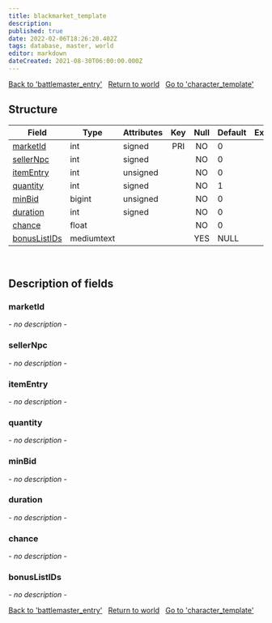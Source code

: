 ```yaml
---
title: blackmarket_template
description: 
published: true
date: 2022-02-06T18:26:20.402Z
tags: database, master, world
editor: markdown
dateCreated: 2021-08-30T06:00:00.000Z
---
```


<a href="https://trinitycore.info/en/database/master/world/battlemaster_entry" class="mt-5 v-btn v-btn--depressed v-btn--flat v-btn--outlined theme--light v-size--default darkblue--text text--lighten-3"><span class="v-btn__content"><i aria-hidden="true" class="v-icon notranslate v-icon--left mdi mdi-arrow-left theme--light"></i><span>Back to 'battlemaster_entry'</span></span></a>&nbsp;&nbsp;&nbsp;<a href="https://trinitycore.info/en/database/master/world/home" class="mt-5 v-btn v-btn--depressed v-btn--flat v-btn--outlined theme--light v-size--default darkblue--text text--lighten-3"><span class="v-btn__content"><i aria-hidden="true" class="v-icon notranslate v-icon--left mdi mdi-home-outline theme--light"></i><span>Return to world</span></span></a>&nbsp;&nbsp;&nbsp;<a href="https://trinitycore.info/en/database/master/world/character_template" class="mt-5 v-btn v-btn--depressed v-btn--flat v-btn--outlined theme--light v-size--default darkblue--text text--lighten-3"><span class="v-btn__content"><span>Go to 'character_template'</span><i aria-hidden="true" class="v-icon notranslate v-icon--right mdi mdi-arrow-right theme--light"></i></span></a>

## Structure

| Field | Type | Attributes | Key | Null | Default | Extra | Comment |
| --- | --- | --- | :---: | :---: | --- | --- | --- |
| [marketId](#marketid) | int | signed | PRI | NO | 0 |  |  |
| [sellerNpc](#sellernpc) | int | signed |  | NO | 0 |  |  |
| [itemEntry](#itementry) | int | unsigned |  | NO | 0 |  |  |
| [quantity](#quantity) | int | signed |  | NO | 1 |  |  |
| [minBid](#minbid) | bigint | unsigned |  | NO | 0 |  |  |
| [duration](#duration) | int | signed |  | NO | 0 |  |  |
| [chance](#chance) | float |  |  | NO | 0 |  |  |
| [bonusListIDs](#bonuslistids) | mediumtext |  |  | YES | NULL |  |  |
&nbsp;
## Description of fields

### marketId
*- no description -*
&nbsp;

### sellerNpc
*- no description -*
&nbsp;

### itemEntry
*- no description -*
&nbsp;

### quantity
*- no description -*
&nbsp;

### minBid
*- no description -*
&nbsp;

### duration
*- no description -*
&nbsp;

### chance
*- no description -*
&nbsp;

### bonusListIDs
*- no description -*
&nbsp;

<a href="https://trinitycore.info/en/database/master/world/battlemaster_entry" class="mt-5 v-btn v-btn--depressed v-btn--flat v-btn--outlined theme--light v-size--default darkblue--text text--lighten-3"><span class="v-btn__content"><i aria-hidden="true" class="v-icon notranslate v-icon--left mdi mdi-arrow-left theme--light"></i><span>Back to 'battlemaster_entry'</span></span></a>&nbsp;&nbsp;&nbsp;<a href="https://trinitycore.info/en/database/master/world/home" class="mt-5 v-btn v-btn--depressed v-btn--flat v-btn--outlined theme--light v-size--default darkblue--text text--lighten-3"><span class="v-btn__content"><i aria-hidden="true" class="v-icon notranslate v-icon--left mdi mdi-home-outline theme--light"></i><span>Return to world</span></span></a>&nbsp;&nbsp;&nbsp;<a href="https://trinitycore.info/en/database/master/world/character_template" class="mt-5 v-btn v-btn--depressed v-btn--flat v-btn--outlined theme--light v-size--default darkblue--text text--lighten-3"><span class="v-btn__content"><span>Go to 'character_template'</span><i aria-hidden="true" class="v-icon notranslate v-icon--right mdi mdi-arrow-right theme--light"></i></span></a>

